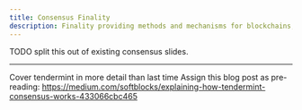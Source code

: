 ```yaml
---
title: Consensus Finality
description: Finality providing methods and mechanisms for blockchains, for Web3 engineers
---
```


TODO split this out of existing consensus slides.

---

Cover tendermint in more detail than last time 
Assign this blog post as pre-reading: https://medium.com/softblocks/explaining-how-tendermint-consensus-works-433066cbc465